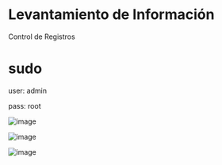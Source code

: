 # Levantamiento de Información 
Control de Registros


# sudo 
user: admin

pass: root

![image](https://user-images.githubusercontent.com/84595159/222840087-f1cc70d1-84e2-4580-98e6-a8bc495023fe.png)

![image](https://user-images.githubusercontent.com/84595159/222840234-0032e9cd-dfb2-4614-91fc-97cc27bea476.png)

![image](https://user-images.githubusercontent.com/84595159/222840196-09cd58a0-13ec-447f-b403-8f6a03ca3674.png)
